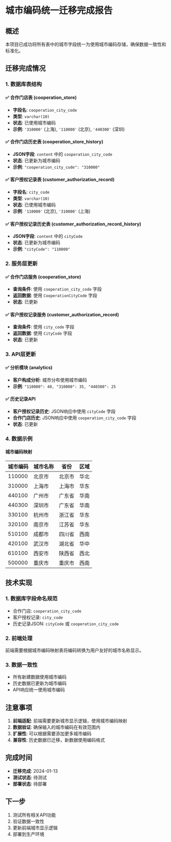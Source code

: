 # 城市编码统一迁移完成报告

## 概述

本项目已成功将所有表中的城市字段统一为使用城市编码存储，确保数据一致性和标准化。

## 迁移完成情况

### 1. 数据库表结构

#### ✅ 合作门店表 (cooperation_store)
- **字段名**: `cooperation_city_code`
- **类型**: `varchar(10)`
- **状态**: 已使用城市编码
- **示例**: `'310000'` (上海), `'110000'` (北京), `'440300'` (深圳)

#### ✅ 合作门店历史表 (cooperation_store_history)
- **JSON字段**: `content` 中的 `cooperation_city_code`
- **状态**: 已更新为城市编码
- **示例**: `"cooperation_city_code": "310000"`

#### ✅ 客户授权记录表 (customer_authorization_record)
- **字段名**: `city_code`
- **类型**: `varchar(10)`
- **状态**: 已使用城市编码
- **示例**: `'110000'` (北京), `'310000'` (上海)

#### ✅ 客户授权记录历史表 (customer_authorization_record_history)
- **JSON字段**: `content` 中的 `cityCode`
- **状态**: 已更新为城市编码
- **示例**: `"cityCode": "110000"`

### 2. 服务层更新

#### ✅ 合作门店服务 (cooperation_store)
- **查询条件**: 使用 `cooperation_city_code` 字段
- **返回数据**: 使用 `CooperationCityCode` 字段
- **状态**: 已更新

#### ✅ 客户授权记录服务 (customer_authorization_record)
- **查询条件**: 使用 `city_code` 字段
- **返回数据**: 使用 `CityCode` 字段
- **状态**: 已更新

### 3. API层更新

#### ✅ 分析模块 (analytics)
- **客户构成分析**: 城市分布使用城市编码
- **示例**: `"110000": 40, "310000": 35, "440300": 25`

#### ✅ 历史记录API
- **客户授权记录历史**: JSON响应中使用 `cityCode` 字段
- **合作门店历史**: JSON响应中使用 `cooperation_city_code` 字段
- **状态**: 已更新

### 4. 数据示例

#### 城市编码映射
| 城市编码 | 城市名称 | 省份 | 区域 |
|---------|---------|------|------|
| 110000 | 北京市 | 北京市 | 华北 |
| 310000 | 上海市 | 上海市 | 华东 |
| 440100 | 广州市 | 广东省 | 华南 |
| 440300 | 深圳市 | 广东省 | 华南 |
| 330100 | 杭州市 | 浙江省 | 华东 |
| 320100 | 南京市 | 江苏省 | 华东 |
| 510100 | 成都市 | 四川省 | 西南 |
| 420100 | 武汉市 | 湖北省 | 华中 |
| 610100 | 西安市 | 陕西省 | 西北 |
| 500000 | 重庆市 | 重庆市 | 西南 |

## 技术实现

### 1. 数据库字段命名规范
- 合作门店: `cooperation_city_code`
- 客户授权记录: `city_code`
- 历史记录JSON: `cityCode` 或 `cooperation_city_code`

### 2. 前端处理
前端需要根据城市编码映射表将编码转换为用户友好的城市名称显示。

### 3. 数据一致性
- 所有新建数据使用城市编码
- 历史数据已更新为城市编码
- API响应统一使用城市编码

## 注意事项

1. **前端适配**: 前端需要更新城市显示逻辑，使用城市编码映射
2. **数据验证**: 确保输入的城市编码在有效范围内
3. **扩展性**: 可以根据需要添加更多城市编码
4. **兼容性**: 历史数据已迁移，新数据使用编码格式

## 完成时间

- **迁移完成**: 2024-01-13
- **测试状态**: 待测试
- **部署状态**: 待部署

## 下一步

1. 测试所有相关API功能
2. 验证数据一致性
3. 更新前端城市显示逻辑
4. 部署到生产环境

